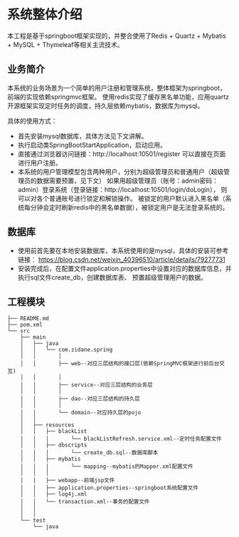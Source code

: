 # 系统整体介绍
本工程是基于springboot框架实现的，并整合使用了Redis + Quartz + Mybatis + MySQL + Thymeleaf等相关主流技术。

## 业务简介
本系统的业务场景为一个简单的用户注册和管理系统，整体框架为springboot，前端的实现依赖springmvc框架。
使用redis实现了缓存黑名单功能，应用quartz开源框架实现定时任务的调度，持久层依赖mybatis，数据库为mysql。

具体的使用方式：
* 首先安装mysql数据库，具体方法见下文讲解。
* 执行启动类SpringBootStartApplication，启动应用。
* 直接通过浏览器访问链接：http://localhost:10501/register
可以直接在页面进行用户注册。
* 本系统的用户管理模型包含两种用户，分别为超级管理员和普通用户（超级管理员的数据需要预置，见下文）
如果用超级管理员（账号：admin密码：admin）登录系统（登录链接：http://localhost:10501/login/doLogin），
则可以对各个普通账号进行锁定和解锁操作。
被锁定的用户默认进入黑名单（系统每分钟会定时刷新redis中的黑名单数据），被锁定用户是无法登录系统的。

## 数据库
* 使用前首先要在本地安装数据库，本系统使用的是mysql，具体的安装可参考链接：
https://blog.csdn.net/weixin_40396510/article/details/79277731
* 安装完成后，在配置文件application.properties中设置对应的数据库信息，并执行sql文件create_db，创建数据库表、
预置超级管理用户的数据。

## 工程模块
```
├── README.md
├── pom.xml
└── src
    ├── main
    │   ├── java
    │   │   └── com.zidane.spring
    │   │       │
    │   │       ├── web--对应三层结构的接口层(依赖SpringMVC框架进行前后台交互)
    │   │       │
    │   │       ├── service--对应三层结构的业务层
    │   │       │
    │   │       ├── dao--对应三层结构的持久层
    │   │       │
    │   │       └── domain--对应持久层的pojo
    │   │
    │   ├── resources
    │   │   ├── blackList
    │   │ 	│       └── blackListRefresh.service.xml--定时任务配置文件
    │   │   ├── dbscripts
    │   │ 	│       └── create_db.sql--数据库脚本
    │   │   ├── mybatis
    │   │ 	│       └── mapping--mybatis的Mapper.xml配置文件
    │   │ 	│
    │   │   ├── webapp--前端jsp文件
    │   │   ├── application.properties--springboot系统配置文件
    │   │   ├── log4j.xml
    │   │   └── transaction.xml--事务的配置文件
    │   │
    │   │
    └── test
        └── java

